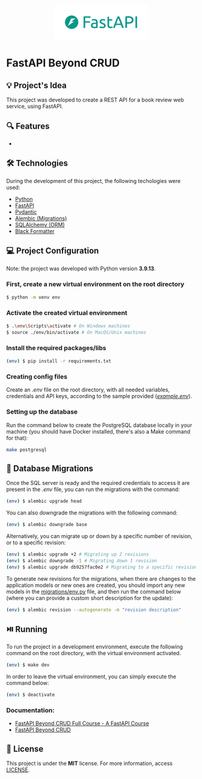 <h1 align="center"><img alt="FastAPI Beyond CRUD" title="FastAPI Beyond CRUD" src=".github/logo.png" width="250" /></h1>

# FastAPI Beyond CRUD

## 💡 Project's Idea

This project was developed to create a REST API for a book review web service, using FastAPI.

## 🔍 Features

-

## 🛠 Technologies

During the development of this project, the following techologies were used:

- [Python](https://www.python.org/)
- [FastAPI](https://fastapi.tiangolo.com/)
- [Pydantic](https://docs.pydantic.dev/latest/)
- [Alembic (Migrations)](https://alembic.sqlalchemy.org/en/latest/)
- [SQLAlchemy (ORM)](https://www.sqlalchemy.org/)
- [Black Formatter](https://github.com/psf/black)

## 💻 Project Configuration

Note: the project was developed with Python version **3.9.13**.

### First, create a new virtual environment on the root directory

```bash
$ python -m venv env
```

### Activate the created virtual environment

```bash
$ .\env\Scripts\activate # On Windows machines
$ source ./env/bin/activate # On MacOS/Unix machines
```

### Install the required packages/libs

```bash
(env) $ pip install -r requirements.txt
```

### Creating config files

Create an _.env_ file on the root directory, with all needed variables, credentials and API keys, according to the sample provided (_[example.env](./example.env)_).

### Setting up the database

Run the command below to create the PostgreSQL database locally in your machine (you should have Docker installed, there's also a Make command for that):

```bash
make postgresql
```

## 💾 Database Migrations

Once the SQL server is ready and the required credentials to access it are present in the _.env_ file, you can run the migrations with the command:

```bash
(env) $ alembic upgrade head
```

You can also downgrade the migrations with the following command:

```bash
(env) $ alembic downgrade base
```

Alternatively, you can migrate up or down by a specific number of revision, or to a specific revision:

```bash
(env) $ alembic upgrade +2 # Migrating up 2 revisions
(env) $ alembic downgrade -1 # Migrating down 1 revision
(env) $ alembic upgrade db9257fac0e2 # Migrating to a specific revision
```

To generate new revisions for the migrations, when there are changes to the application models or new ones are created, you should import any new models in the [migrations/env.py](./migrations/env.py#L12) file, and then run the command below (where you can provide a custom short description for the update):

```bash
(env) $ alembic revision --autogenerate -m "revision description"
```

## ⏯️ Running

To run the project in a development environment, execute the following command on the root directory, with the virtual environment activated.

```bash
(env) $ make dev
```

In order to leave the virtual environment, you can simply execute the command below:

```bash
(env) $ deactivate
```

### Documentation:

- [FastAPI Beyond CRUD Full Course - A FastAPI Course](https://youtu.be/TO4aQ3ghFOc?si=9fiydpdBQxgfhlgy)
- [FastAPI Beyond CRUD](https://jod35.github.io/fastapi-beyond-crud-docs/site/)

## 📄 License

This project is under the **MIT** license. For more information, access [LICENSE](./LICENSE).
